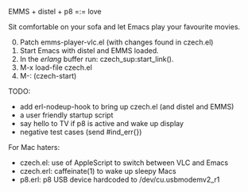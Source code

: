EMMS + distel + p8 =:= love

Sit comfortable on your sofa and let Emacs play your favourite movies.

0. Patch emms-player-vlc.el (with changes found in czech.el)
1. Start Emacs with distel and EMMS loaded.
2. In the *erlang* buffer run: czech_sup:start_link().
3. M-x load-file czech.el
4. M-: (czech-start)

TODO:
* add erl-nodeup-hook to bring up czech.el (and distel and EMMS)
* a user friendly startup script
* say hello to TV if p8 is active and wake up display
* negative test cases (send #ind_err{})

For Mac haters:
* czech.el: use of AppleScript to switch between VLC and Emacs
* czech.erl: caffeinate(1) to wake up sleepy Macs
* p8.erl: p8 USB device hardcoded to /dev/cu.usbmodemv2_r1
